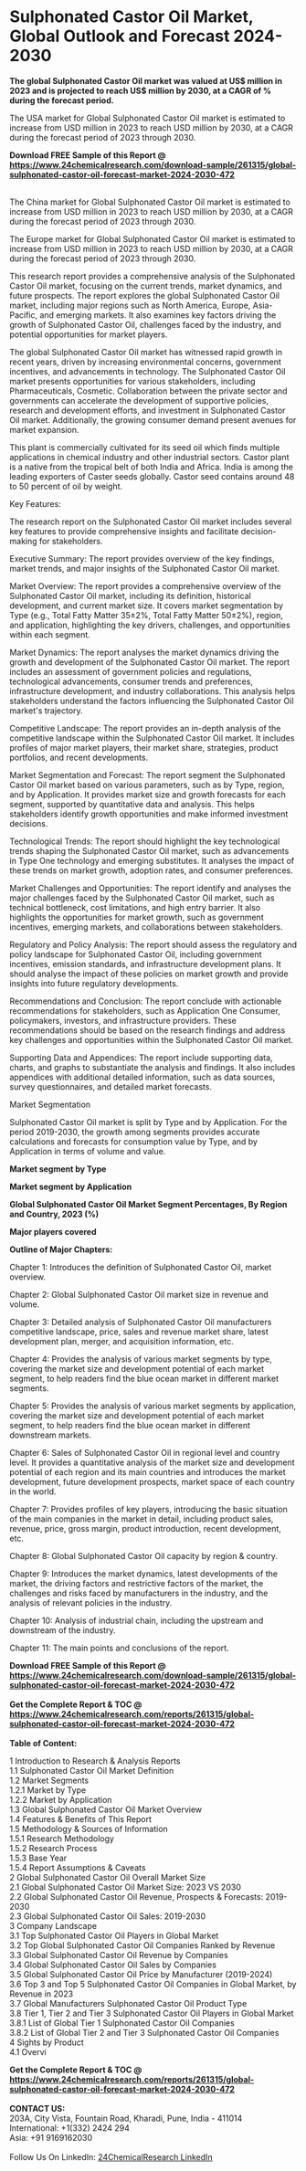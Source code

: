 <h1>Sulphonated Castor Oil Market, Global Outlook and Forecast 2024-2030</h1><p><strong>The global Sulphonated Castor Oil market was valued at US$ million in 2023 and is projected to reach US$ million by 2030, at a CAGR of % during the forecast period.</strong></p><p>
</p><p>The USA market for Global Sulphonated Castor Oil market is estimated to increase from USD million in 2023 to reach USD million by 2030, at a CAGR during the forecast period of 2023 through 2030.</p><div><b>Download FREE Sample of this Report @ 
            <a href="https://www.24chemicalresearch.com/download-sample/261315/global-sulphonated-castor-oil-forecast-market-2024-2030-472">
            https://www.24chemicalresearch.com/download-sample/261315/global-sulphonated-castor-oil-forecast-market-2024-2030-472</a></b></div><br><p>
</p><p>The China market for Global Sulphonated Castor Oil market is estimated to increase from USD million in 2023 to reach USD million by 2030, at a CAGR during the forecast period of 2023 through 2030.</p><p>
</p><p>The Europe market for Global Sulphonated Castor Oil market is estimated to increase from USD million in 2023 to reach USD million by 2030, at a CAGR during the forecast period of 2023 through 2030.</p><p>
</p><p>This research report provides a comprehensive analysis of the Sulphonated Castor Oil market, focusing on the current trends, market dynamics, and future prospects. The report explores the global Sulphonated Castor Oil market, including major regions such as North America, Europe, Asia-Pacific, and emerging markets. It also examines key factors driving the growth of Sulphonated Castor Oil, challenges faced by the industry, and potential opportunities for market players.</p><p>
The global Sulphonated Castor Oil market has witnessed rapid growth in recent years, driven by increasing environmental concerns, government incentives, and advancements in technology. The Sulphonated Castor Oil market presents opportunities for various stakeholders, including Pharmaceuticals, Cosmetic. Collaboration between the private sector and governments can accelerate the development of supportive policies, research and development efforts, and investment in Sulphonated Castor Oil market. Additionally, the growing consumer demand present avenues for market expansion.</p><p>
This plant is commercially cultivated for its seed oil which finds multiple applications in chemical industry and other industrial sectors. Castor plant is a native from the tropical belt of both India and Africa. India is among the leading exporters of Caster seeds globally. Castor seed contains around 48 to 50 percent of oil by weight.</p><p>
Key Features:</p><p>
The research report on the Sulphonated Castor Oil market includes several key features to provide comprehensive insights and facilitate decision-making for stakeholders.</p><p>
Executive Summary: The report provides overview of the key findings, market trends, and major insights of the Sulphonated Castor Oil market.</p><p>
Market Overview: The report provides a comprehensive overview of the Sulphonated Castor Oil market, including its definition, historical development, and current market size. It covers market segmentation by Type (e.g., Total Fatty Matter 35±2%, Total Fatty Matter 50±2%), region, and application, highlighting the key drivers, challenges, and opportunities within each segment.</p><p>
Market Dynamics: The report analyses the market dynamics driving the growth and development of the Sulphonated Castor Oil market. The report includes an assessment of government policies and regulations, technological advancements, consumer trends and preferences, infrastructure development, and industry collaborations. This analysis helps stakeholders understand the factors influencing the Sulphonated Castor Oil market's trajectory.</p><p>
Competitive Landscape: The report provides an in-depth analysis of the competitive landscape within the Sulphonated Castor Oil market. It includes profiles of major market players, their market share, strategies, product portfolios, and recent developments.</p><p>
Market Segmentation and Forecast: The report segment the Sulphonated Castor Oil market based on various parameters, such as by Type, region, and by Application. It provides market size and growth forecasts for each segment, supported by quantitative data and analysis. This helps stakeholders identify growth opportunities and make informed investment decisions.</p><p>
Technological Trends: The report should highlight the key technological trends shaping the Sulphonated Castor Oil market, such as advancements in Type One technology and emerging substitutes. It analyses the impact of these trends on market growth, adoption rates, and consumer preferences.</p><p>
Market Challenges and Opportunities: The report identify and analyses the major challenges faced by the Sulphonated Castor Oil market, such as technical bottleneck, cost limitations, and high entry barrier. It also highlights the opportunities for market growth, such as government incentives, emerging markets, and collaborations between stakeholders.</p><p>
Regulatory and Policy Analysis: The report should assess the regulatory and policy landscape for Sulphonated Castor Oil, including government incentives, emission standards, and infrastructure development plans. It should analyse the impact of these policies on market growth and provide insights into future regulatory developments.</p><p>
Recommendations and Conclusion: The report conclude with actionable recommendations for stakeholders, such as Application One Consumer, policymakers, investors, and infrastructure providers. These recommendations should be based on the research findings and address key challenges and opportunities within the Sulphonated Castor Oil market.</p><p>
Supporting Data and Appendices: The report include supporting data, charts, and graphs to substantiate the analysis and findings. It also includes appendices with additional detailed information, such as data sources, survey questionnaires, and detailed market forecasts.</p><p>
Market Segmentation</p><p>
Sulphonated Castor Oil market is split by Type and by Application. For the period 2019-2030, the growth among segments provides accurate calculations and forecasts for consumption value by Type, and by Application in terms of volume and value.</p><p>
<strong>Market segment by Type</strong></p><p>
</p><p>
<strong>Market segment by Application</strong></p><p>
</p><p>
<strong>Global Sulphonated Castor Oil Market Segment Percentages, By Region and Country, 2023 (%)</strong></p><p>
</p><p>
<strong>Major players covered</strong></p><p>
</p><p>
</p><p><strong>Outline of Major Chapters:</strong></p><p>
Chapter 1: Introduces the definition of Sulphonated Castor Oil, market overview.</p><p>
Chapter 2: Global Sulphonated Castor Oil market size in revenue and volume.</p><p>
Chapter 3: Detailed analysis of Sulphonated Castor Oil manufacturers competitive landscape, price, sales and revenue market share, latest development plan, merger, and acquisition information, etc.</p><p>
Chapter 4: Provides the analysis of various market segments by type, covering the market size and development potential of each market segment, to help readers find the blue ocean market in different market segments.</p><p>
Chapter 5: Provides the analysis of various market segments by application, covering the market size and development potential of each market segment, to help readers find the blue ocean market in different downstream markets.</p><p>
Chapter 6: Sales of Sulphonated Castor Oil in regional level and country level. It provides a quantitative analysis of the market size and development potential of each region and its main countries and introduces the market development, future development prospects, market space of each country in the world.</p><p>
Chapter 7: Provides profiles of key players, introducing the basic situation of the main companies in the market in detail, including product sales, revenue, price, gross margin, product introduction, recent development, etc.</p><p>
Chapter 8: Global Sulphonated Castor Oil capacity by region &amp; country.</p><p>
Chapter 9: Introduces the market dynamics, latest developments of the market, the driving factors and restrictive factors of the market, the challenges and risks faced by manufacturers in the industry, and the analysis of relevant policies in the industry.</p><p>
Chapter 10: Analysis of industrial chain, including the upstream and downstream of the industry.</p><p>
Chapter 11: The main points and conclusions of the report.</p><div><b>Download FREE Sample of this Report @ 
            <a href="https://www.24chemicalresearch.com/download-sample/261315/global-sulphonated-castor-oil-forecast-market-2024-2030-472">
            https://www.24chemicalresearch.com/download-sample/261315/global-sulphonated-castor-oil-forecast-market-2024-2030-472</a></b></div><br><div><b>Get the Complete Report & TOC @ 
            <a href="https://www.24chemicalresearch.com/reports/261315/global-sulphonated-castor-oil-forecast-market-2024-2030-472">
            https://www.24chemicalresearch.com/reports/261315/global-sulphonated-castor-oil-forecast-market-2024-2030-472</a></b></div><br>
            <b>Table of Content:</b><p>1 Introduction to Research & Analysis Reports<br />
    1.1 Sulphonated Castor Oil Market Definition<br />
    1.2 Market Segments<br />
        1.2.1 Market by Type<br />
        1.2.2 Market by Application<br />
    1.3 Global Sulphonated Castor Oil Market Overview<br />
    1.4 Features & Benefits of This Report<br />
    1.5 Methodology & Sources of Information<br />
        1.5.1 Research Methodology<br />
        1.5.2 Research Process<br />
        1.5.3 Base Year<br />
        1.5.4 Report Assumptions & Caveats<br />
2 Global Sulphonated Castor Oil Overall Market Size<br />
    2.1 Global Sulphonated Castor Oil Market Size: 2023 VS 2030<br />
    2.2 Global Sulphonated Castor Oil Revenue, Prospects & Forecasts: 2019-2030<br />
    2.3 Global Sulphonated Castor Oil Sales: 2019-2030<br />
3 Company Landscape<br />
    3.1 Top Sulphonated Castor Oil Players in Global Market<br />
    3.2 Top Global Sulphonated Castor Oil Companies Ranked by Revenue<br />
    3.3 Global Sulphonated Castor Oil Revenue by Companies<br />
    3.4 Global Sulphonated Castor Oil Sales by Companies<br />
    3.5 Global Sulphonated Castor Oil Price by Manufacturer (2019-2024)<br />
    3.6 Top 3 and Top 5 Sulphonated Castor Oil Companies in Global Market, by Revenue in 2023<br />
    3.7 Global Manufacturers Sulphonated Castor Oil Product Type<br />
    3.8 Tier 1, Tier 2 and Tier 3 Sulphonated Castor Oil Players in Global Market<br />
        3.8.1 List of Global Tier 1 Sulphonated Castor Oil Companies<br />
        3.8.2 List of Global Tier 2 and Tier 3 Sulphonated Castor Oil Companies<br />
4 Sights by Product<br />
    4.1 Overvi</p><div><b>Get the Complete Report & TOC @ 
            <a href="https://www.24chemicalresearch.com/reports/261315/global-sulphonated-castor-oil-forecast-market-2024-2030-472">
            https://www.24chemicalresearch.com/reports/261315/global-sulphonated-castor-oil-forecast-market-2024-2030-472</a></b></div><br><b>CONTACT US:</b><br>
            203A, City Vista, Fountain Road, Kharadi, Pune, India - 411014<br>
            International: +1(332) 2424 294<br>
            Asia: +91 9169162030 <br><br>
            Follow Us On LinkedIn: <a href="https://www.linkedin.com/company/24chemicalresearch/">24ChemicalResearch LinkedIn</a>